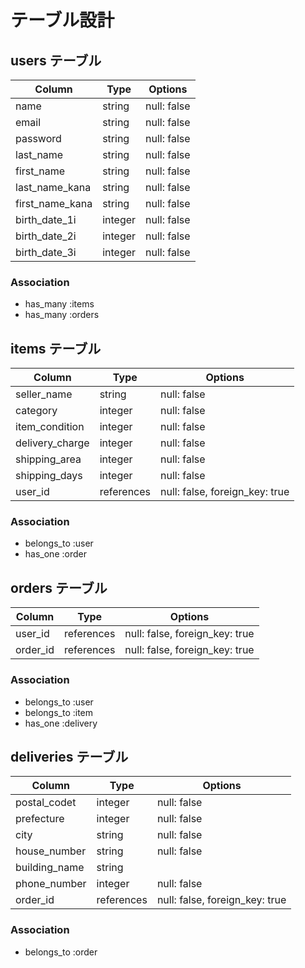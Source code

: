 # テーブル設計

## users テーブル

| Column          | Type    | Options     |
| --------------- | ------- | ----------- |
| name            | string  | null: false |
| email           | string  | null: false |
| password        | string  | null: false |
| last_name       | string  | null: false |
| first_name      | string  | null: false |
| last_name_kana  | string  | null: false |
| first_name_kana | string  | null: false |
| birth_date_1i   | integer | null: false |
| birth_date_2i   | integer | null: false |
| birth_date_3i   | integer | null: false |

### Association

- has_many :items
- has_many :orders



## items テーブル

| Column          | Type       | Options                        |
| --------------- | ---------- | ------------------------------ |
| seller_name     | string     | null: false                    |
| category        | integer    | null: false                    |
| item_condition  | integer    | null: false                    |
| delivery_charge | integer    | null: false                    |
| shipping_area   | integer    | null: false                    |
| shipping_days   | integer    | null: false                    |
| user_id         | references | null: false, foreign_key: true |

### Association

- belongs_to :user
- has_one :order



## orders テーブル

| Column   | Type       | Options                        |
| -------- | ---------- | ------------------------------ |
| user_id  | references | null: false, foreign_key: true |
| order_id | references | null: false, foreign_key: true |

### Association

- belongs_to :user
- belongs_to :item
- has_one :delivery



## deliveries テーブル

| Column        | Type       | Options                        |
| ------------- | ---------- | ------------------------------ |
| postal_codet  | integer    | null: false                    |
| prefecture    | integer    | null: false                    |
| city          | string     | null: false                    |
| house_number  | string     | null: false                    |
| building_name | string     |                                |
| phone_number  | integer    | null: false                    |
| order_id      | references | null: false, foreign_key: true |

### Association

- belongs_to :order
